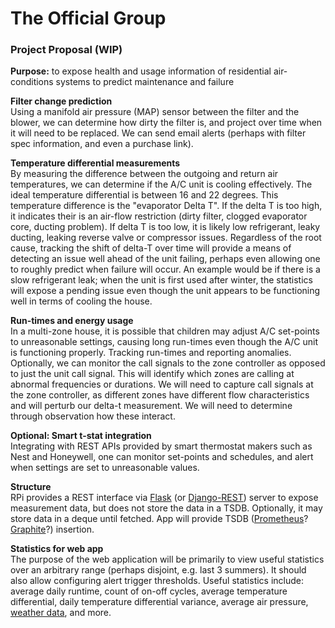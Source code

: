 # The Official Group

### Project Proposal (WIP)
**Purpose:** to expose health and usage information of residential air-conditions systems to predict maintenance and failure

**Filter change prediction**  
Using a manifold air pressure (MAP) sensor between the filter and the blower, we can determine how dirty the filter is, and project over time when it will need to be replaced.  We can send email alerts (perhaps with filter spec information, and even a purchase link).  

**Temperature differential measurements**  
By measuring the difference between the outgoing and return air temperatures, we can determine if the A/C unit is cooling effectively.  The ideal temperature differential is between 16 and 22 degrees.  This temperature difference is the "evaporator Delta T".  If the delta T is too high, it indicates their is an air-flow restriction (dirty filter, clogged evaporator core, ducting problem).  If delta T is too low, it is likely low refrigerant, leaky ducting, leaking reverse valve or compressor issues.  Regardless of the root cause, tracking the shift of delta-T over time will provide a means of detecting an issue well ahead of the unit failing, perhaps even allowing one to roughly predict when failure will occur.  An example would be if there is a slow refrigerant leak;  when the unit is first used after winter, the statistics will expose a pending issue even though the unit appears to be functioning well in terms of cooling the house.

**Run-times and energy usage**  
In a multi-zone house, it is possible that children may adjust A/C set-points to unreasonable settings, causing long run-times even though the A/C unit is functioning properly.  Tracking run-times and reporting anomalies.  Optionally, we can monitor the call signals to the zone controller as opposed to just the unit call signal.  This will identify which zones are calling at abnormal frequencies or durations.  We will need to capture call signals at the zone controller, as different zones have different flow characteristics and will perturb our delta-t measurement.  We will need to determine through observation how these interact.  

**Optional: Smart t-stat integration**  
Integrating with REST APIs provided by smart thermostat makers such as Nest and Honeywell, one can monitor set-points and schedules, and alert when settings are set to unreasonable values.  

**Structure**  
RPi provides a REST interface via [Flask](https://flask.palletsprojects.com/en/1.1.x/quickstart/) (or [Django-REST](https://www.django-rest-framework.org/)) server to expose measurement data, but does not store the data in a TSDB. Optionally, it may store data in a deque until fetched.  App will provide TSDB ([Prometheus](https://prometheus.io/docs/introduction/overview/)? [Graphite](https://graphite.readthedocs.io/en/stable/overview.html)?) insertion.  

**Statistics for web app**  
The purpose of the web application will be primarily to view useful statistics over an arbitrary range (perhaps disjoint, e.g. last 3 summers). It should also allow configuring alert trigger thresholds. Useful statistics include: average daily runtime, count of on-off cycles, average temperature differential, daily temperature differential variance, average air pressure, [weather data](https://openweathermap.org/price), and more.


